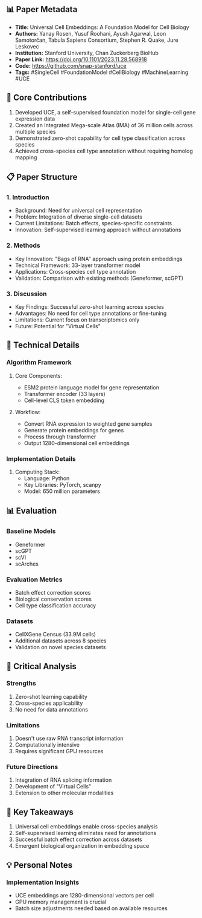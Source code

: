 ## 📊 Paper Metadata
- **Title:** Universal Cell Embeddings: A Foundation Model for Cell Biology
- **Authors:** Yanay Rosen, Yusuf Roohani, Ayush Agarwal, Leon Samotorčan, Tabula Sapiens Consortium, Stephen R. Quake, Jure Leskovec
- **Institution:** Stanford University, Chan Zuckerberg BioHub
- **Paper Link:** https://doi.org/10.1101/2023.11.28.568918
- **Code:** https://github.com/snap-stanford/uce
- **Tags:** #SingleCell #FoundationModel #CellBiology #MachineLearning #UCE

## 🎯 Core Contributions
1. Developed UCE, a self-supervised foundation model for single-cell gene expression data
2. Created an Integrated Mega-scale Atlas (IMA) of 36 million cells across multiple species
3. Demonstrated zero-shot capability for cell type classification across species
4. Achieved cross-species cell type annotation without requiring homolog mapping

## 📋 Paper Structure
### 1. Introduction
- Background: Need for universal cell representation
- Problem: Integration of diverse single-cell datasets
- Current Limitations: Batch effects, species-specific constraints
- Innovation: Self-supervised learning approach without annotations

### 2. Methods
- Key Innovation: "Bags of RNA" approach using protein embeddings
- Technical Framework: 33-layer transformer model
- Applications: Cross-species cell type annotation
- Validation: Comparison with existing methods (Geneformer, scGPT)

### 3. Discussion
- Key Findings: Successful zero-shot learning across species
- Advantages: No need for cell type annotations or fine-tuning
- Limitations: Current focus on transcriptomics only
- Future: Potential for "Virtual Cells"

## 🔬 Technical Details
### Algorithm Framework
1. Core Components:
   - ESM2 protein language model for gene representation
   - Transformer encoder (33 layers)
   - Cell-level CLS token embedding

2. Workflow:
   - Convert RNA expression to weighted gene samples
   - Generate protein embeddings for genes
   - Process through transformer
   - Output 1280-dimensional cell embeddings

### Implementation Details
1. Computing Stack:
   - Language: Python
   - Key Libraries: PyTorch, scanpy
   - Model: 650 million parameters

## 📊 Evaluation
### Baseline Models
- Geneformer
- scGPT
- scVI
- scArches

### Evaluation Metrics
- Batch effect correction scores
- Biological conservation scores
- Cell type classification accuracy

### Datasets
- CellXGene Census (33.9M cells)
- Additional datasets across 8 species
- Validation on novel species datasets

## 💭 Critical Analysis
### Strengths
1. Zero-shot learning capability
2. Cross-species applicability
3. No need for data annotations

### Limitations
1. Doesn't use raw RNA transcript information
2. Computationally intensive
3. Requires significant GPU resources

### Future Directions
1. Integration of RNA splicing information
2. Development of "Virtual Cells"
3. Extension to other molecular modalities

## 📌 Key Takeaways
1. Universal cell embeddings enable cross-species analysis
2. Self-supervised learning eliminates need for annotations
3. Successful batch effect correction across datasets
4. Emergent biological organization in embedding space

## 💡 Personal Notes
### Implementation Insights
- UCE embeddings are 1280-dimensional vectors per cell
- GPU memory management is crucial
- Batch size adjustments needed based on available resources
